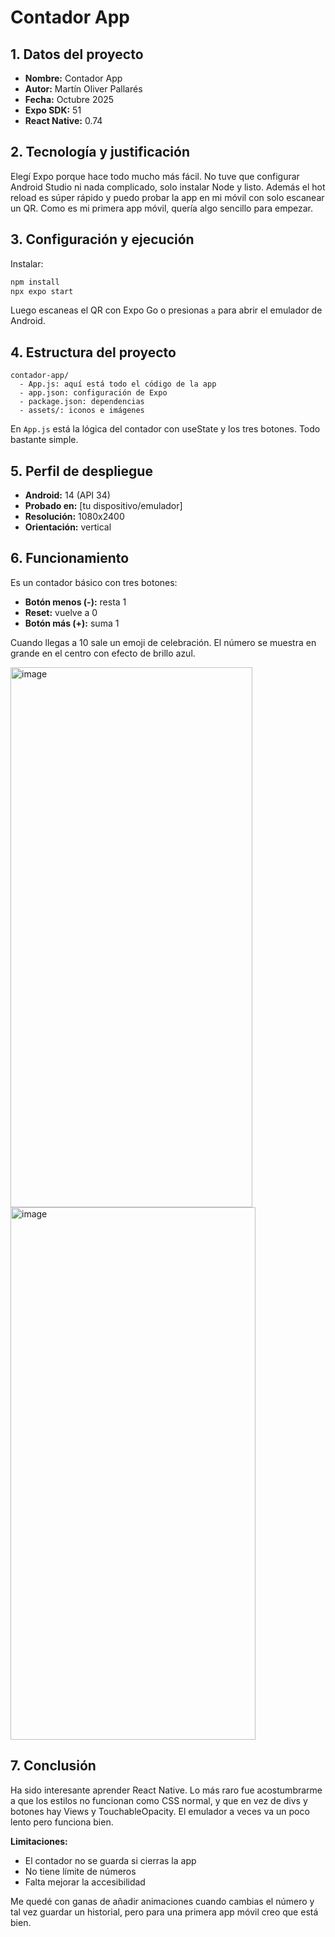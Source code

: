 # Contador App

## 1. Datos del proyecto
- **Nombre:** Contador App
- **Autor:** Martín Oliver Pallarés
- **Fecha:** Octubre 2025
- **Expo SDK:** 51
- **React Native:** 0.74

## 2. Tecnología y justificación
Elegí Expo porque hace todo mucho más fácil. No tuve que configurar Android Studio ni nada complicado, solo instalar Node y listo. Además el hot reload es súper rápido y puedo probar la app en mi móvil con solo escanear un QR. Como es mi primera app móvil, quería algo sencillo para empezar.

## 3. Configuración y ejecución
Instalar:
```bash
npm install
npx expo start
```

Luego escaneas el QR con Expo Go o presionas `a` para abrir el emulador de Android.

## 4. Estructura del proyecto
```
contador-app/
  - App.js: aquí está todo el código de la app
  - app.json: configuración de Expo
  - package.json: dependencias
  - assets/: iconos e imágenes
```

En `App.js` está la lógica del contador con useState y los tres botones. Todo bastante simple.

## 5. Perfil de despliegue
- **Android:** 14 (API 34)
- **Probado en:** [tu dispositivo/emulador]
- **Resolución:** 1080x2400
- **Orientación:** vertical

## 6. Funcionamiento
Es un contador básico con tres botones:
- **Botón menos (-):** resta 1
- **Reset:** vuelve a 0
- **Botón más (+):** suma 1

Cuando llegas a 10 sale un emoji de celebración. El número se muestra en grande en el centro con efecto de brillo azul.

<img width="387" height="864" alt="image" src="https://github.com/user-attachments/assets/d88b2fbb-5e37-4ef9-b2c3-2aa63f0346ce" />
<img width="392" height="852" alt="image" src="https://github.com/user-attachments/assets/33a5eefa-86fe-4ed1-864a-4579076f72e0" />

## 7. Conclusión
Ha sido interesante aprender React Native. Lo más raro fue acostumbrarme a que los estilos no funcionan como CSS normal, y que en vez de divs y botones hay Views y TouchableOpacity. El emulador a veces va un poco lento pero funciona bien.

**Limitaciones:**
- El contador no se guarda si cierras la app
- No tiene límite de números
- Falta mejorar la accesibilidad

Me quedé con ganas de añadir animaciones cuando cambias el número y tal vez guardar un historial, pero para una primera app móvil creo que está bien.

